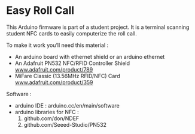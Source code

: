 Easy Roll Call
=============

This Arduino firmware is part of a student project.
 It is a terminal scanning student NFC cards to easily computerize the roll call.

To make it work you’ll need this material :
* An arduino board with ethernet shield or an arduino ethernet
* An Adafruit PN532 NFC/RFID Controller Shield www.adafruit.com/product/789
* MiFare Classic (13.56MHz RFID/NFC) Card www.adafruit.com/product/359

Software :
* arduino IDE : arduino.cc/en/main/software
* arduino libraries for NFC : 
	1. github.com/don/NDEF
	2. github.com/Seeed-Studio/PN532

